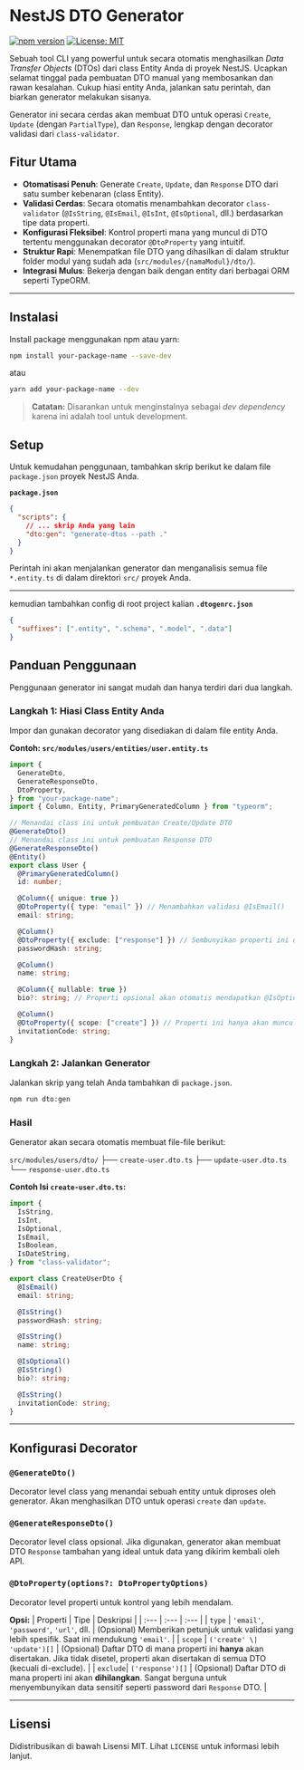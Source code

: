# NestJS DTO Generator

[![npm version](https://badge.fury.io/js/your-package-name.svg)](https://badge.fury.io/js/your-package-name)
[![License: MIT](https://img.shields.io/badge/License-MIT-yellow.svg)](https://opensource.org/licenses/MIT)

Sebuah tool CLI yang powerful untuk secara otomatis menghasilkan _Data Transfer Objects_ (DTOs) dari class Entity Anda di proyek NestJS. Ucapkan selamat tinggal pada pembuatan DTO manual yang membosankan dan rawan kesalahan. Cukup hiasi entity Anda, jalankan satu perintah, dan biarkan generator melakukan sisanya.

Generator ini secara cerdas akan membuat DTO untuk operasi `Create`, `Update` (dengan `PartialType`), dan `Response`, lengkap dengan decorator validasi dari `class-validator`.

## Fitur Utama

- **Otomatisasi Penuh**: Generate `Create`, `Update`, dan `Response` DTO dari satu sumber kebenaran (class Entity).
- **Validasi Cerdas**: Secara otomatis menambahkan decorator `class-validator` (`@IsString`, `@IsEmail`, `@IsInt`, `@IsOptional`, dll.) berdasarkan tipe data properti.
- **Konfigurasi Fleksibel**: Kontrol properti mana yang muncul di DTO tertentu menggunakan decorator `@DtoProperty` yang intuitif.
- **Struktur Rapi**: Menempatkan file DTO yang dihasilkan di dalam struktur folder modul yang sudah ada (`src/modules/{namaModul}/dto/`).
- **Integrasi Mulus**: Bekerja dengan baik dengan entity dari berbagai ORM seperti TypeORM.

---

## Instalasi

Install package menggunakan npm atau yarn:

```bash
npm install your-package-name --save-dev
```

atau

```bash
yarn add your-package-name --dev
```

> **Catatan:** Disarankan untuk menginstalnya sebagai _dev dependency_ karena ini adalah tool untuk development.

## Setup

Untuk kemudahan penggunaan, tambahkan skrip berikut ke dalam file `package.json` proyek NestJS Anda.

**`package.json`**

```json
{
  "scripts": {
    // ... skrip Anda yang lain
    "dto:gen": "generate-dtos --path ."
  }
}
```

Perintah ini akan menjalankan generator dan menganalisis semua file `*.entity.ts` di dalam direktori `src/` proyek Anda.

---

kemudian tambahkan config di root project kalian
**`.dtogenrc.json`**

```json
{
  "suffixes": [".entity", ".schema", ".model", ".data"]
}
```

## Panduan Penggunaan

Penggunaan generator ini sangat mudah dan hanya terdiri dari dua langkah.

### Langkah 1: Hiasi Class Entity Anda

Impor dan gunakan decorator yang disediakan di dalam file entity Anda.

**Contoh: `src/modules/users/entities/user.entity.ts`**

```typescript
import {
  GenerateDto,
  GenerateResponseDto,
  DtoProperty,
} from "your-package-name";
import { Column, Entity, PrimaryGeneratedColumn } from "typeorm";

// Menandai class ini untuk pembuatan Create/Update DTO
@GenerateDto()
// Menandai class ini untuk pembuatan Response DTO
@GenerateResponseDto()
@Entity()
export class User {
  @PrimaryGeneratedColumn()
  id: number;

  @Column({ unique: true })
  @DtoProperty({ type: "email" }) // Menambahkan validasi @IsEmail()
  email: string;

  @Column()
  @DtoProperty({ exclude: ["response"] }) // Sembunyikan properti ini dari Response DTO
  passwordHash: string;

  @Column()
  name: string;

  @Column({ nullable: true })
  bio?: string; // Properti opsional akan otomatis mendapatkan @IsOptional()

  @Column()
  @DtoProperty({ scope: ["create"] }) // Properti ini hanya akan muncul di CreateUserDto
  invitationCode: string;
}
```

### Langkah 2: Jalankan Generator

Jalankan skrip yang telah Anda tambahkan di `package.json`.

```bash
npm run dto:gen
```

### Hasil

Generator akan secara otomatis membuat file-file berikut:

`src/modules/users/dto/`
├── `create-user.dto.ts`
├── `update-user.dto.ts`
└── `response-user.dto.ts`

**Contoh Isi `create-user.dto.ts`:**

```typescript
import {
  IsString,
  IsInt,
  IsOptional,
  IsEmail,
  IsBoolean,
  IsDateString,
} from "class-validator";

export class CreateUserDto {
  @IsEmail()
  email: string;

  @IsString()
  passwordHash: string;

  @IsString()
  name: string;

  @IsOptional()
  @IsString()
  bio?: string;

  @IsString()
  invitationCode: string;
}
```

---

## Konfigurasi Decorator

### `@GenerateDto()`

Decorator level class yang menandai sebuah entity untuk diproses oleh generator. Akan menghasilkan DTO untuk operasi `create` dan `update`.

### `@GenerateResponseDto()`

Decorator level class opsional. Jika digunakan, generator akan membuat DTO `Response` tambahan yang ideal untuk data yang dikirim kembali oleh API.

### `@DtoProperty(options?: DtoPropertyOptions)`

Decorator level properti untuk kontrol yang lebih mendalam.

**Opsi:**
| Properti | Tipe | Deskripsi |
| :--- | :--- | :--- |
| `type` | `'email'`, `'password'`, `'url'`, dll. | (Opsional) Memberikan petunjuk untuk validasi yang lebih spesifik. Saat ini mendukung `'email'`. |
| `scope` | `('create' \| 'update')[]` | (Opsional) Daftar DTO di mana properti ini **hanya** akan disertakan. Jika tidak disetel, properti akan disertakan di semua DTO (kecuali di-exclude). |
| `exclude`| `('response')[]` | (Opsional) Daftar DTO di mana properti ini akan **dihilangkan**. Sangat berguna untuk menyembunyikan data sensitif seperti password dari `Response` DTO. |

---

## Lisensi

Didistribusikan di bawah Lisensi MIT. Lihat `LICENSE` untuk informasi lebih lanjut.
